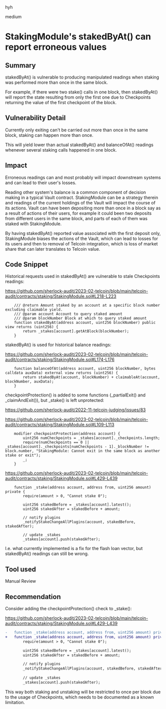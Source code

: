 hyh

medium

# StakingModule's stakedByAt() can report erroneous values

## Summary

stakedByAt() is vulnerable to producing manipulated readings when staking was performed more than once in the same block.

For example, if there were two stake() calls in one block, then stakedByAt() will report the state resulting from only the first one due to Checkpoints returning the value of the first checkpoint of the block.

## Vulnerability Detail

Currently only exiting can't be carried out more than once in the same block, staking can happen more than once.

This will yield lower than actual stakedByAt() and balanceOfAt() readings whenever several staking calls happened in one block.

## Impact

Erroneous readings can and most probably will impact downstream systems and can lead to their user's losses.

Reading other system's balance is a common component of decision making in a typical Vault contract. StakingModule can be a strategy therein and readings of the current holdings of the Vault will impact the course of its actions. Vault can have been depositing more than once in a block say as a result of actions of their users, for example it could been two deposits from different users in the same block, and parts of each of them was staked with StakingModule. 

By having stakedByAt() reported value associated with the first deposit only, StakingModule biases the actions of the Vault, which can lead to losses for its users and then to removal of Telcoin integration, which is loss of market share that can later translates to Telcoin value.

## Code Snippet

Historical requests used in stakedByAt() are vulnerable to stale Checkpoints readings:

https://github.com/sherlock-audit/2023-02-telcoin/blob/main/telcoin-audit/contracts/staking/StakingModule.sol#L218-L223

```solidity
    /// @return Amount staked by an account at a specific block number excluding claimable yield.
    /// @param account Account to query staked amount
    /// @param blockNumber Block at which to query staked amount
    function stakedByAt(address account, uint256 blockNumber) public view returns (uint256) {
        return _stakes[account].getAtBlock(blockNumber);
    }
```

stakedByAt() is used for historical balance readings:

https://github.com/sherlock-audit/2023-02-telcoin/blob/main/telcoin-audit/contracts/staking/StakingModule.sol#L174-L176

```solidity
    function balanceOfAt(address account, uint256 blockNumber, bytes calldata auxData) external view returns (uint256) {
        return stakedByAt(account, blockNumber) + claimableAt(account, blockNumber, auxData);
    }
```

checkpointProtection() is added to some functions (_partialExit() and _claimAndExit()), but _stake() is left unprotected:

https://github.com/sherlock-audit/2022-11-telcoin-judging/issues/83

https://github.com/sherlock-audit/2023-02-telcoin/blob/main/telcoin-audit/contracts/staking/StakingModule.sol#L109-L113

```solidity
    modifier checkpointProtection(address account) {
        uint256 numCheckpoints = _stakes[account]._checkpoints.length;
        require(numCheckpoints == 0 || _stakes[account]._checkpoints[numCheckpoints - 1]._blockNumber != block.number, "StakingModule: Cannot exit in the same block as another stake or exit");
        _;
    }
```

https://github.com/sherlock-audit/2023-02-telcoin/blob/main/telcoin-audit/contracts/staking/StakingModule.sol#L429-L439

```solidity
    function _stake(address account, address from, uint256 amount) private {
        require(amount > 0, "Cannot stake 0");

        uint256 stakedBefore = _stakes[account].latest();
        uint256 stakedAfter = stakedBefore + amount;

        // notify plugins
        _notifyStakeChangeAllPlugins(account, stakedBefore, stakedAfter);
        
        // update _stakes
        _stakes[account].push(stakedAfter);
```

I.e. what currently implemented is a fix for the flash loan vector, but stakedByAt() readings can still be wrong.

## Tool used

Manual Review

## Recommendation

Consider adding the checkpointProtection() check to _stake():

https://github.com/sherlock-audit/2023-02-telcoin/blob/main/telcoin-audit/contracts/staking/StakingModule.sol#L429-L439

```diff
-   function _stake(address account, address from, uint256 amount) private {
+   function _stake(address account, address from, uint256 amount) private checkpointProtection(account) {
        require(amount > 0, "Cannot stake 0");

        uint256 stakedBefore = _stakes[account].latest();
        uint256 stakedAfter = stakedBefore + amount;

        // notify plugins
        _notifyStakeChangeAllPlugins(account, stakedBefore, stakedAfter);
        
        // update _stakes
        _stakes[account].push(stakedAfter);
```

This way both staking and unstaking will be restricted to once per block due to the usage of Checkpoints, which needs to be documented as a known limitation.